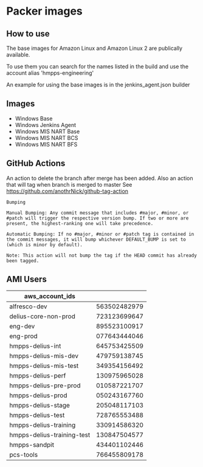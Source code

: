 # Packer images

## How to use

The base images for Amazon Linux and Amazon Linux 2 are publically available.

To use them you can search for the names listed in the build and use the account alias 'hmpps-engineering'

An example for using the base images is in the jenkins_agent.json builder

## Images

* Windows Base
* Windows Jenkins Agent
* Windows MIS NART Base
* Windows MIS NART BCS
* Windows MIS NART BFS

## GitHub Actions

An action to delete the branch after merge has been added.
Also an action that will tag when branch is merged to master
See https://github.com/anothrNick/github-tag-action

```
Bumping

Manual Bumping: Any commit message that includes #major, #minor, or #patch will trigger the respective version bump. If two or more are present, the highest-ranking one will take precedence.

Automatic Bumping: If no #major, #minor or #patch tag is contained in the commit messages, it will bump whichever DEFAULT_BUMP is set to (which is minor by default).

Note: This action will not bump the tag if the HEAD commit has already been tagged.
```

## AMI Users

| aws_account_ids             |              |
|-----------------------------|--------------|
| alfresco-dev                | 563502482979 |
| delius-core-non-prod        | 723123699647 |
| eng-dev                     | 895523100917 |
| eng-prod                    | 077643444046 |
| hmpps-delius-int            | 645753425509 |
| hmpps-delius-mis-dev        | 479759138745 |
| hmpps-delius-mis-test       | 349354156492 |
| hmpps-delius-perf           | 130975965028 |
| hmpps-delius-pre-prod       | 010587221707 |
| hmpps-delius-prod           | 050243167760 |
| hmpps-delius-stage          | 205048117103 |
| hmpps-delius-test           | 728765553488 |
| hmpps-delius-training       | 330914586320 |
| hmpps-delius-training-test  | 130847504577 |
| hmpps-sandpit               | 434401102446 |
| pcs-tools                   | 766455809178 |
